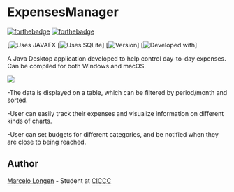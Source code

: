 # ExpensesManager

[![forthebadge](https://forthebadge.com/images/badges/made-with-java.svg)](http://forthebadge.com)
[![forthebadge](http://forthebadge.com/images/badges/built-with-love.svg)](http://forthebadge.com)

[![Uses JAVAFX](https://img.shields.io/badge/uses-JavaFX-blue.svg)
[![Uses SQLite](https://img.shields.io/badge/uses-SQLite-yellow.svg)]
[![Version](https://img.shields.io/badge/version-beta%200.22-green.svg)]
[![Developed with](https://img.shields.io/badge/developed%20with-JDK10-red.svg)]

A Java Desktop application developed to help control day-to-day expenses. Can be compiled for both Windows and macOS.

 <img src="http://marcelo.co.technology/img/JavaProject.gif">

 -The data is displayed on a table, which can be filtered by period/month and sorted. 
 
 -User can easily track their expenses and visualize information on different kinds of charts.
 
 -User can set budgets for different categories, and be notified when they are close to being reached.


## Author

[Marcelo Longen](http://www.marcelolongen.com) - Student at [CICCC](http://www.ciccc.ca)
